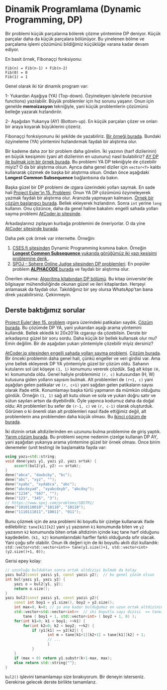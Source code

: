 Dinamik Programlama (Dynamic Programming, DP)
=======

Bir problemi küçük parçalarına bölerek çözme yöntemine DP deniyor. Küçük parçalar daha da küçük parçalara bölünüyor. Bu yinelenen bölme ve parçalama işlemi çözümünü bildiğimiz küçüklüğe varana kadar devam ediyor. 

En basit örnek, Fibonaççi fonksiyonu:  

```
Fib(n) = Fib(n-1) + Fib(n-2)  
Fib(0) = 0  
Fib(1) = 1
```

Genel olarak iki tür dinamik program var:

1- Yukardan Aşağıya (YA) (Top-down). Özyineleyen işlevlerle (recursive functions) yazılabilir. Büyük problemler için hız sorunu yaşanır. Onun için genelde **memoizasyon** tekniğiyle, yani küçük problemlerin çözümünü belleğe yazarak hızlandırılır.  

2- Aşağıdan Yukarıya (AY) (Bottom-up). En küçük parçaları çözer ve onları bir araya koyarak büyüklerini çözeriz.

Fibonaççi fonksiyonunu iki şekilde de yazabiliriz. [Bir örneği burada](https://onlinegdb.com/bQ9X2XKZd). Bundaki özyineleme (YA) yöntemini hızlandırmak faydalı bir alıştırma olur. 

Bir kademe daha zor bir problem daha görelim. İki yazının (harf dizilerinin) en büyük kesişimini (yani alt dizilerinin en uzununu) nasıl bulabiliriz? [AY DP ile bulmak için bir örnek burada](ortak_altdiziler/altdizi.cpp). Bu problemi YA DP tekniğiyle de çözebilir miyiz? O da bir alıştırma olsun. Ayrıca daha genel diziler için `vector<T>` kalıbı kullanarak çözmek de başka bir alıştırma olsun. Ondan önce aşağıdaki **Longest Common Subsequence** bağlantısına da bakın. 

Başka güzel bir DP problemi de ızgara üzerindeki yolları saymak. En sade hali [Project Euler'in 15. Problemi](https://projecteuler.net/problem=15). Onun YA DP çözümünü özyineleyerek yazmak faydalı bir alıştırma olur. Aranızda yapmayan kalmasın. [Örnek bir çözüm başlangıcı burada](https://onlinegdb.com/PusqCGJ6c). Bellek ekleyerek hızlandırın. Sonra `int` yerine `long` kullanın. Onu çözünce, daha da genel haline bakalım: engelli sahada yolları sayma problemi [AtCoder.jp sitesinde](https://atcoder.jp/contests/dp/tasks/dp_h).

Arkadaşlarınız zıplayan kurbağa problemini de öneriyorlar. O da yine [AtCoder sitesinde burada](https://atcoder.jp/contests/dp/tasks/dp_a).  

Daha pek çok örnek var internette. Örneğin: 

1. [CSES.fi sitesinden](https://cses.fi/problemset/) Dynamic Programming kısmına bakın. Örneğin [**Longest Common Subsequence** yukarıda görüğümüz iki yazı kesişimi problemine denk ](https://cses.fi/problemset/task/3403).  
2. [SPOJ - Sphere Online Judge sitesinden DP problemleri](https://www.spoj.com/problems/tag/dynamic-programming). En popüler problem [**ALPHACODE** burada](https://www.spoj.com/problems/ACODE/) ve faydalı bir alıştırma olur.  

Önerilen okuma: [Algoritma kitabından DP bölümü](https://people.eecs.berkeley.edu/~vazirani/algorithms/chap6.pdf). Bu kitap üniversite'de bilgisayar mühendisliğinde okunan güzel ve ileri kitaplardan. Herşeyi anlamasak da faydalı olur. Takıldığınız bir şey olursa WhatsApp'tan bana direk yazabilirsiniz. Çekinmeyin.

Derste baktığımız sorular
----

[Project Euler'den 15. problem](https://projecteuler.net/problem=15) ızgara üzerindeki patikaları saydık. [Çözüm burada](https://www.onlinegdb.com/rLWkHMxGu5). Bu çözümde DP YA, yani yukarıdan aşağı arama yöntemini kullandık. Bellek ekledik ki 20x20'lik ızgarayı da çözebilsin. Derste bir arkadaşınız güzel bir soru sordu. Daha küçük bir bellek kullansak olur mu? Emin değilim. Bir de aşağıdan yukarı yöntemiyle çözebilir miyiz dersiniz?  

[AtCoder.jp sitesinden engelli sahada yolları sayma problemi](https://atcoder.jp/contests/dp/tasks/dp_h). [Çözüm burada](https://www.onlinegdb.com/BJ7qjYXnN). Bir önceki problemin daha genel hali, çünkü engeller ve veri girdisi var. Ama yine bellek ekleyerek DP YA yöntemiyle güzel bir çözüm oldu. Sahanın kutularını sol üst köşeye `(1, 1)` konumunu vererek çözdük. Sağ alt köşe `(H, W)` konumunda oldu. Genel haliyle problemimiz `(r, c)` kutusundan (H, W) kutusuna giden yolların sayısını bulmak. Alt problemleri de `(r+1, c)` yani aşağdan gelen patikalar ve `(r, c+1)` yani sağdan gelen patikaların sayısı olarak ifade ettik. Konumlamayı başka türlü yapmanın da mümkün olduğunu gördük. Örneğin `(1, 1)` sağ alt kutu olsun ve sola ve yukarı doğru satır ve sütun sayıları artsın da diyebilirdik. Öyle yapınca kodumuz daha da doğal oldu: Alt problemleri bu sefer de `(r-1, c)` ve `(r, c-1)` olarak oluşturduk. Görünen o ki önemli olan alt problemleri nasıl ifade ettiğimiz değil, alt problemlerin ana problemden daha küçük olması. Bu [ikinci çözüm de burada](https://www.onlinegdb.com/19X5NIcu7).  

İki dizinin ortak altdizilerinden en uzununu bulma problemine de giriş yaptık. [Yarım çözüm burada](https://www.onlinegdb.com/UEyDuzjdfB). Bu problemi seçme nedenim çizelge kullanan DP AY, yani aşağıdan yukarıya arama yöntemine güzel bir örnek olması. Önce birim denemeler (unit testing) ile başlamakta fayda var:  
```c++
using yazı=std::string;
void dene(yazı y1, yazı y2, yazı ortak) {
    assert(bul2(y1, y2) == ortak);
}
dene("abca", "daxbcby", "bc");
dene("abc", "xyz", "");
dene("xyabc", "xydabca", "abc");
dene("abcdxyad", "xyabcdxyb", "abcdxy");
dene("1234", "567", "");
dene("123", "345", "3");
// https://www.spoj.com/problems/SBSTR1/
dene("1010110010","10110", "10110");
dene("1110111011","10011", "011");
```
Bunu çözmek için de ana problemi iki boyutlu bir çizelge kullanarak ifade edilebiliriz: `tane[k1][k2]` yani `y1` yazısının `k1` konumunda biten ve `y2` yazısının `k2` konumunda biten ortak altdizinin içinde kaç tane harf olduğunu kaydedelim. `(k1, k2)` konumlarındaki harfler farklı olduğunda sıfır olacak. Yani çoğu sıfır olabilir. Onun ilk değeri için de iki boyutlu akıllı dizi kullandık:
```std::vector<std::vector<int>> tane(y1.size()+1, std::vector<int>(y2.size()+1, 0));```

Gerisi epey kolay:
```c++
// uzunluğu bulduktan sonra ortak altdiziyi bulmak da kolay
yazı bul2(const yazı& y1, const yazı& y2);  // bu genel çözüm olsun
int bul(yazı y1, yazı y2) {
    yazı o = bul2(y1, y2);
    return o.size();
}
yazı bul2(const yazı& y1, const yazı& y2){
    const int boy1 = y1.size(), boy2 = y2.size();
    int max=0, k=0; // şu ana kadar bulduğumuz en uzun ortak altdizinin uzunluğu ve y1'de bittiği konum
    std::vector<std::vector<int>>  // iki boyutlu sayı dizisi  == tane[boy1+1][boy2+1]
		tane ( boy1 + 1, std::vector<int> ( boy2 + 1, 0) );
    for(int k1=0; k1 < boy1; ++k1) {
        for(int k2=0; k2 < boy2; ++k2) {
            if (y1[k1] == y2[k2]) {
	               int m = tane[k1+1][k2+1] = tane[k1][k2] + 1;
		           // ...
   			       }
	        }
    }
    if (max > 0) return y1.substr(k+1-max, max);
    else return std::string{""};
}
```
`bul2()` işlevini tamamlamayı size bırakıyorum. Bir deneyin isterseniz. Gerekirse gelecek derste birlikte tamamlarız.
